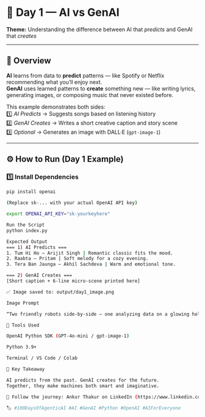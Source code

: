 # 🧩 Day 1 — AI vs GenAI  
**Theme:** Understanding the difference between AI that *predicts* and GenAI that *creates*  

---

## 🧠 Overview  
**AI** learns from data to **predict** patterns — like Spotify or Netflix recommending what you’ll enjoy next.  
**GenAI** uses learned patterns to **create** something new — like writing lyrics, generating images, or composing music that never existed before.  

This example demonstrates both sides:  
1️⃣ *AI Predicts* → Suggests songs based on listening history  
2️⃣ *GenAI Creates* → Writes a short creative caption and story scene  
3️⃣ *Optional* → Generates an image with DALL·E (`gpt-image-1`)

---

## ⚙️ How to Run (Day 1 Example)

### 1️⃣ Install Dependencies
```bash
pip install openai

(Replace sk-... with your actual OpenAI API key)

export OPENAI_API_KEY="sk-yourkeyhere"

Run the Script
python index.py

Expected Output
=== 1) AI Predicts ===
1. Tum Hi Ho — Arijit Singh | Romantic classic fits the mood.  
2. Raabta — Pritam | Soft melody for a cozy evening.  
3. Tera Ban Jaunga — Akhil Sachdeva | Warm and emotional tone.  

=== 2) GenAI Creates ===
[Short caption + 6-line micro-scene printed here]

✅ Image saved to: output/day1_image.png

Image Prompt

“Two friendly robots side-by-side — one analyzing data on a glowing holographic screen, the other painting a colorful canvas; futuristic studio, cinematic lighting.”

🧰 Tools Used

OpenAI Python SDK (GPT-4o-mini / gpt-image-1)

Python 3.9+

Terminal / VS Code / Colab

💬 Key Takeaway

AI predicts from the past. GenAI creates for the future.
Together, they make machines both smart and imaginative.

🔗 Follow the journey: Ankur Thakur on LinkedIn (https://www.linkedin.com/in/ankur-thakur-1b242a192/)

🏷️ #100DaysOfAgenticAI #AI #GenAI #Python #OpenAI #AIForEveryone
